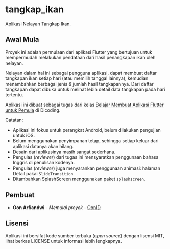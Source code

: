 # tangkap_ikan

Aplikasi Nelayan Tangkap Ikan.

## Awal Mula

Proyek ini adalah permulaan dari aplikasi Flutter yang bertujuan untuk mempermudah melakukan
pendataan dari hasil penangkapan ikan oleh nelayan.

Nelayan dalam hal ini sebagai pengguna aplikasi, dapat membuat daftar tangkapan ikan setiap hari
(atau memilih tanggal lainnya), kemudian menambahkan berbagai jenis & jumlah hasil tangkapannya.
Dari daftar tangkapan dapat dibuka untuk melihat lebih detail data tangkapan pada hari tertentu.

Aplikasi ini dibuat sebagai tugas dari kelas 
[Belajar Membuat Aplikasi Flutter untuk Pemula](https://www.dicoding.com/academies/159) di Dicoding.

Catatan:

* Aplikasi ini fokus untuk perangkat Android, belum dilakukan pengujian untuk iOS.
* Belum menggunakan penyimpanan tetap, sehingga setiap keluar dari aplikasi datanya akan hilang.
* Desain dari aplikasinya masih sangat sederhana.
* Pengulas (_reviewer_) dari tugas ini mensyaratkan penggunaan bahasa Inggris di penulisan kodenya.
* Pengulas (_reviewer_) juga menyarankan penggunaan animasi: halaman Detail pakai `SlideTransition`.
* Ditambahkan SplashScreen menggunakan paket `splashscreen`.

## Pembuat

* **Oon Arfiandwi** - *Memulai proyek* - [OonID](https://github.com/oonid)

## Lisensi

Aplikasi ini bersifat kode sumber terbuka (_open source_) dengan lisensi MIT, lihat berkas LICENSE
untuk informasi lebih lengkapnya.


